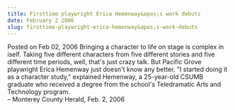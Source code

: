 ```yaml
---
title: Firsttime playwright Erica Hemenway&apos;s work debuts
date: February 2 2006
slug: firsttime-playwright-erica-hemenway&apos;s-work-debuts
---
```





<span class="date">Posted on Feb 02, 2006    </span>
Bringing a character to life on stage is complex in iself. Taking
five different characters from five different stories and five
different time periods, well, that&apos;s just crazy talk. But Pacific
Grove playwright Erica Hemenway just doesn&apos;t know any better. &quot;I
started doing it as a character study,&quot; explained Hemenway, a
25-year-old CSUMB graduate who received a degree from the school&apos;s
Teledramatic Arts and Technology program.<br>
&#x2013; Monterey County Herald, Feb. 2, 2006<br/></br>




